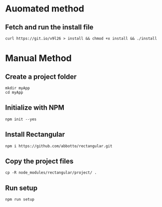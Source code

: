 # Auomated method

## Fetch and run the install file
	curl https://git.io/v9l26 > install && chmod +x install && ./install

# Manual Method

## Create a project folder
	mkdir myApp
	cd myApp

## Initialize with NPM
	npm init --yes

## Install Rectangular
	npm i https://github.com/abbotto/rectangular.git
	
## Copy the project files
	cp -R node_modules/rectangular/project/ .

## Run setup
	npm run setup
